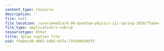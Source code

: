 ```yaml
---
content_type: resource
description: ''
file: null
file_location: /coursemedia/8-06-quantum-physics-iii-spring-2018/f5abecd0d8025db5b37af34108e505f5_A4-kg_F34qc.vtt
file_type: application/x-subrip
resourcetype: Other
title: 3play caption file
uid: f5abecd0-d802-5db5-b37a-f34108e505f5
---
```

